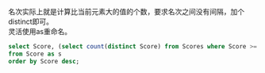 名次实际上就是计算比当前元素大的值的个数，要求名次之间没有间隔，加个distinct即可。  
灵活使用as重命名。  
```sql
select Score, (select count(distinct Score) from Scores where Score >= s.Score) as `Rank`
from Score as s
order by Score desc;
```